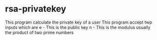# rsa-privatekey
This program calculate the private key of a user
This program accept twp inputs which are 
e - This is the public key 
n - This is the modulus usually the product of two prime numbers
